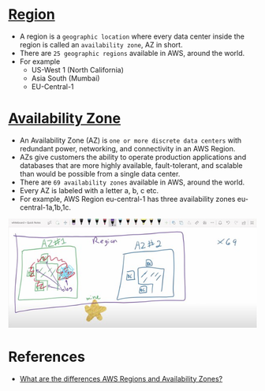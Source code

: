 
# [Region](https://aws.amazon.com/about-aws/global-infrastructure/regions_az/)
- A region is a `geographic location` where every data center inside the region is called an `availability zone`, AZ in short.
- There are `25 geographic regions` available in AWS, around the world.
- For example 
  - US-West 1 (North California)
  - Asia South (Mumbai)
  - EU-Central-1

# [Availability Zone](https://aws.amazon.com/about-aws/global-infrastructure/regions_az/) 
- An Availability Zone (AZ) is `one or more discrete data centers` with redundant power, networking, and connectivity in an AWS Region. 
- AZs give customers the ability to operate production applications and databases that are more highly available, fault-tolerant, and scalable than would be possible from a single data center.
- There are `69 availability zones` available in AWS, around the world.
- Every AZ is labeled with a letter a, b, c etc.
- For example, AWS Region eu-central-1 has three availability zones eu-central-1a,1b,1c.

![img.png](assests/aws_az_region.png)

# References
- [What are the differences AWS Regions and Availability Zones?](https://www.quora.com/What-are-the-differences-AWS-Regions-and-Availability-Zones)

